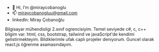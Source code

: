 - 👋 Hi, I’m @miraycobanoglu
- 📫 miraycobanogluu@gmail.com
- linkedln: Miray Çobanoğlu

Bilgisayar mühendisligi 2.sınıf ogrencisiyim. 
Temel seviyede c#, c, c++ bilgim var. 
html, css, bootstrap, tailwind ve javaScript'de kendimi gelistirmekteyim. 
Bildiklerimle ufak caplı projeler deniyorum. 
Guncel olarak react.js öğrenme asamasındayım. 
